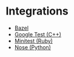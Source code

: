# Integrations

* [Bazel](bazel.md)
* [Google Test (C++)](googletest.md)
* [Minitest (Ruby)](minitest.md)
* [Nose (Python)](nose-python.md)
<!-- * [Fallback generic implementation](generic.md) for those who are looking to integrate this with their own test runners --> 
